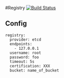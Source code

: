
#Registry [![Build Status](https://travis-ci.org/rai-project/registry.svg?branch=master)](https://travis-ci.org/rai-project/registry)

## Config

~~~
registry:
  provider: etcd
  endpoints:
    - 127.0.0.1
  username: root
  password: foo
  timeout: 5s
  certification: XXX
  bucket: name_of_bucket
~~~
